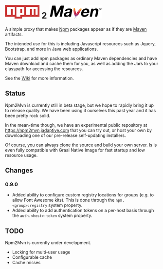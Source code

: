 # ![NPM](src/web/npm.png "NPM") 2 ![Maven](src/web/maven.png "Maven")

A simple proxy that makes [Npm](https://www.npmjs.com/) packages appear as if they are [Maven](https://mvnrepository.com/repos/central) artifacts.

The intended use for this is including Javascript resources such as Jquery, Bootstrap,
and more in Java web applications.

You can just add npm packages as ordinary Maven dependencies and have Maven download
and cache them for you, as well as adding the Jars to your classpath for accessing
the resources.

See the [Wiki](https://github.com/sshtools/npm2mvn/wiki) for more information. 

## Status

Npm2Mvn is currently still in beta stage, but we hope to rapidly bring it up
to release quality. We have been using it ourselves this past year and it has been pretty rock solid.

In the mean-time though, we have an experimental public repository 
at https://npm2mvn.jadaptive.com that you can try out, or host your own by downloading
one of our pre-release self-updating installers.

Of course, you can always clone the source and build your own server. Is is even fully
compatible with Graal Native Image for fast startup and low resource usage.

## Changes

### 0.9.0

 * Added ability to configure custom registry locations for groups (e.g. to allow Font Awesome kits). This is done through the `npm.<group>:registry` system property.
 * Added ability to add authentication tokens on a per-host basis through the `auth.<host>:token` system property.
 
## TODO

Npm2Mvn is currently under development. 

 * Locking for multi-user usage
 * Configurable cache
 * Cache misses

